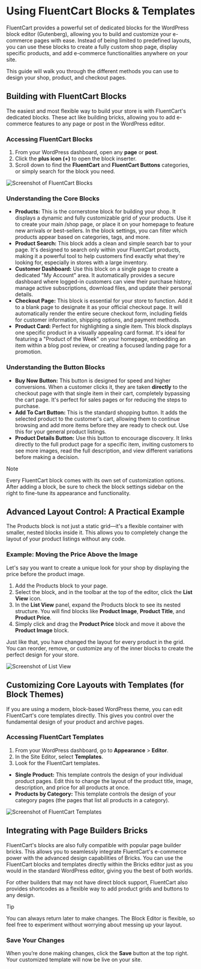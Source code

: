 # Using FluentCart Blocks & Templates

FluentCart provides a powerful set of dedicated blocks for the WordPress block editor (Gutenberg), allowing you to build and customize your e-commerce pages with ease. Instead of being limited to predefined layouts, you can use these blocks to create a fully custom shop page, display specific products, and add e-commerce functionalities anywhere on your site.

This guide will walk you through the different methods you can use to design your shop, product, and checkout pages.

## Building with FluentCart Blocks

The easiest and most flexible way to build your store is with FluentCart's dedicated blocks. These act like building bricks, allowing you to add e-commerce features to any page or post in the WordPress editor.

### Accessing FluentCart Blocks

 1. From your WordPress dashboard, open any **page** or **post**.
 2. Click the **plus icon (+)** to open the block inserter.
 3. Scroll down to find the **FluentCart** and **FluentCart Buttons** categories, or simply search for the block you need.

   ![Screenshot of FluentCart Blocks](/images/miscellaneous/accessing-fluentcart-blocks.png)

### Understanding the Core Blocks

 * **Products:** This is the cornerstone block for building your shop. It displays a dynamic and fully customizable grid of your products. Use it to create your main /shop page, or place it on your homepage to feature new arrivals or best-sellers. In the block settings, you can filter which products appear based on categories, tags, and more.
 * **Product Search:** This block adds a clean and simple search bar to your page. It's designed to search only within your FluentCart products, making it a powerful tool to help customers find exactly what they're looking for, especially in stores with a large inventory.
 * **Customer Dashboard:** Use this block on a single page to create a dedicated "My Account" area. It automatically provides a secure dashboard where logged-in customers can view their purchase history, manage active subscriptions, download files, and update their personal details.
 * **Checkout Page:** This block is essential for your store to function. Add it to a blank page to designate it as your official checkout page. It will automatically render the entire secure checkout form, including fields for customer information, shipping options, and payment methods.
 * **Product Card:** Perfect for highlighting a single item. This block displays one specific product in a visually appealing card format. It's ideal for featuring a "Product of the Week" on your homepage, embedding an item within a blog post review, or creating a focused landing page for a promotion.

### Understanding the Button Blocks

 * **Buy Now Button:** This button is designed for speed and higher conversions. When a customer clicks it, they are taken **directly** to the checkout page with that single item in their cart, completely bypassing the cart page. It's perfect for sales pages or for reducing the steps to purchase.
 * **Add To Cart Button:** This is the standard shopping button. It adds the selected product to the customer's cart, allowing them to continue browsing and add more items before they are ready to check out. Use this for your general product listings.
 * **Product Details Button:** Use this button to encourage discovery. It links directly to the full product page for a specific item, inviting customers to see more images, read the full description, and view different variations before making a decision.

> [!NOTE]
>Every FluentCart block comes with its own set of customization options. After adding a block, be sure to check the block settings sidebar on the right to fine-tune its appearance and functionality.


## Advanced Layout Control: A Practical Example

The Products block is not just a static grid—it's a flexible container with smaller, nested blocks inside it. This allows you to completely change the layout of your product listings without any code.

### Example: Moving the Price Above the Image

Let's say you want to create a unique look for your shop by displaying the price before the product image.
 1. Add the Products block to your page.
 2. Select the block, and in the toolbar at the top of the editor, click the **List View** icon.
 3. In the **List View** panel, expand the Products block to see its nested structure. You will find blocks like **Product Image**, **Product Title**, and **Product Price**.
 4. Simply click and drag the **Product Price** block and move it above the **Product Image** block.

Just like that, you have changed the layout for every product in the grid. You can reorder, remove, or customize any of the inner blocks to create the perfect design for your store.

   ![Screenshot of List View](/images/miscellaneous/list-view.png)

## Customizing Core Layouts with Templates (for Block Themes)

If you are using a modern, block-based WordPress theme, you can edit FluentCart's core templates directly. This gives you control over the fundamental design of your product and archive pages.

### Accessing FluentCart Templates

 1. From your WordPress dashboard, go to **Appearance** > **Editor**.
 2. In the Site Editor, select **Templates**.
 3. Look for the FluentCart templates.
  * **Single Product:** This template controls the design of your individual product pages. Edit this to change the layout of the product title, image, description, and price for all products at once.
  * **Products by Category:** This template controls the design of your category pages (the pages that list all products in a category).

   ![Screenshot of FluentCart Templates](/images/miscellaneous/fluentcart-templates.png)

## Integrating with Page Builders Bricks

FluentCart's blocks are also fully compatible with popular page builder bricks. This allows you to seamlessly integrate FluentCart's e-commerce power with the advanced design capabilities of Bricks.
You can use the FluentCart blocks and templates directly within the Bricks editor just as you would in the standard WordPress editor, giving you the best of both worlds. 

For other builders that may not have direct block support, FluentCart also provides shortcodes as a flexible way to add product grids and buttons to any design.

> [!TIP] 
>You can always return later to make changes. The Block Editor is flexible, so feel free to experiment without worrying about messing up your layout.

### Save Your Changes
When you’re done making changes, click the **Save** button at the top right. Your customized template will now be live on your site.